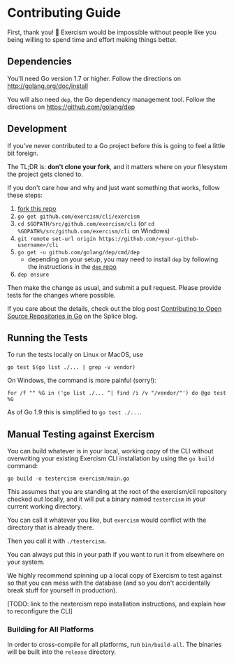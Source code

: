 # Contributing Guide

First, thank you! :tada:
Exercism would be impossible without people like you being willing to spend time and effort making things better.

## Dependencies

You'll need Go version 1.7 or higher. Follow the directions on http://golang.org/doc/install

You will also need `dep`, the Go dependency management tool. Follow the directions on https://github.com/golang/dep

## Development

If you've never contributed to a Go project before this is going to feel a little bit foreign.

The TL;DR is: **don't clone your fork**, and it matters where on your filesystem the project gets cloned to.

If you don't care how and why and just want something that works, follow these steps:

1. [fork this repo][fork]
1. `go get github.com/exercism/cli/exercism`
1. `cd $GOPATH/src/github.com/exercism/cli` (or `cd %GOPATH%/src/github.com/exercism/cli` on Windows)
1. `git remote set-url origin https://github.com/<your-github-username>/cli`
1. `go get -u github.com/golang/dep/cmd/dep`
   * depending on your setup, you may need to install `dep` by following the instructions in the [`dep` repo](https://github.com/golang/dep)
1. `dep ensure`

Then make the change as usual, and submit a pull request. Please provide tests for the changes where possible.

If you care about the details, check out the blog post [Contributing to Open Source Repositories in Go][contrib-blog] on the Splice blog.

## Running the Tests

To run the tests locally on Linux or MacOS, use

```
go test $(go list ./... | grep -v vendor)
```

On Windows, the command is more painful (sorry!):

```
for /f "" %G in ('go list ./... ^| find /i /v "/vendor/"') do @go test %G
```

As of Go 1.9 this is simplified to `go test ./...`.

## Manual Testing against Exercism

You can build whatever is in your local, working copy of the CLI without overwriting your existing Exercism
CLI installation by using the `go build` command:

```
go build -o testercism exercism/main.go
```

This assumes that you are standing at the root of the exercism/cli repository checked out locally, and it will put a binary named `testercism` in your current working directory.

You can call it whatever you like, but `exercism` would conflict with the directory that is already there.

Then you call it with `./testercism`.

You can always put this in your path if you want to run it from elsewhere on your system.

We highly recommend spinning up a local copy of Exercism to test against so that you can mess with the database (and so you don't accidentally break stuff for yourself in production).

[TODO: link to the nextercism repo installation instructions, and explain how to reconfigure the CLI]

### Building for All Platforms

In order to cross-compile for all platforms, run `bin/build-all`. The binaries
will be built into the `release` directory.

[fork]: https://github.com/exercism/cli/fork
[contrib-blog]: https://splice.com/blog/contributing-open-source-git-repositories-go/
